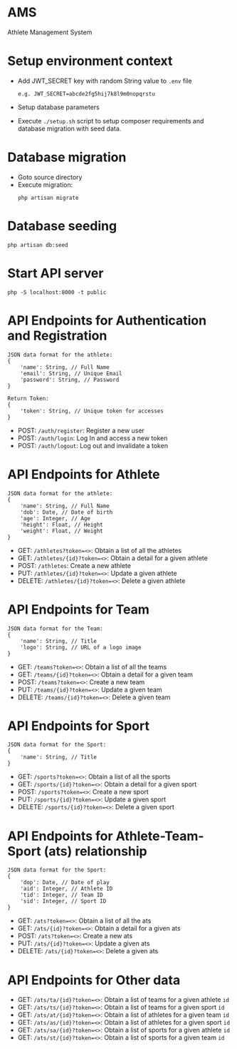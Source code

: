 # AMS
Athlete Management System

# Setup environment context
* Add JWT_SECRET key with random String value to `.env` file 
    
    ````
    e.g. JWT_SECRET=abcde2fg5hij7k8l9m0nopqrstu
    ````
* Setup database parameters
* Execute ``./setup.sh`` script to setup composer requirements and database migration with seed data.

# Database migration

* Goto source directory
* Execute migration:
    ````
    php artisan migrate
    ````

# Database seeding
````
php artisan db:seed
````

# Start API server
````
php -S localhost:8000 -t public
````

# API Endpoints for Authentication and Registration
````
JSON data format for the athlete:
{
    'name': String, // Full Name
    'email': String, // Unique Email
    'password': String, // Password
}

Return Token:
{
    'token': String, // Unique token for accesses
}
````
* POST: `/auth/register`: Register a new user
* POST: `/auth/login`: Log In and access a new token
* POST: `/auth/logout`: Log out and invalidate a token

# API Endpoints for Athlete
````
JSON data format for the athlete:
{
    'name': String, // Full Name
    'dob': Date, // Date of birth
    'age': Integer, // Age
    'height': Float, // Height     
    'weight': Float, // Weight
}
````
* GET: `/athletes?token=<>`: Obtain a list of all the athletes
* GET: `/athletes/{id}?token=<>`: Obtain a detail for a given athlete
* POST: `/athletes`: Create a new athlete
* PUT: `/athletes/{id}?token=<>`: Update a given athlete
* DELETE: `/athletes/{id}?token=<>`: Delete a given athlete

# API Endpoints for Team
````
JSON data format for the Team:
{
    'name': String, // Title
    'logo': String, // URL of a logo image
}
````
* GET: `/teams?token=<>`: Obtain a list of all the teams
* GET: `/teams/{id}?token=<>`: Obtain a detail for a given team
* POST: `/teams?token=<>`: Create a new team
* PUT: `/teams/{id}?token=<>`: Update a given team
* DELETE: `/teams/{id}?token=<>`: Delete a given team

# API Endpoints for Sport
````
JSON data format for the Sport:
{
    'name': String, // Title
}
````
* GET: `/sports?token=<>`: Obtain a list of all the sports
* GET: `/sports/{id}?token=<>`: Obtain a detail for a given sport
* POST: `/sports?token=<>`: Create a new sport
* PUT: `/sports/{id}?token=<>`: Update a given sport
* DELETE: `/sports/{id}?token=<>`: Delete a given sport

# API Endpoints for Athlete-Team-Sport (ats) relationship
````
JSON data format for the Sport:
{
    'dop': Date, // Date of play
    'aid': Integer, // Athlete ID
    'tid': Integer, // Team ID
    'sid': Integer, // Sport ID
}
````
* GET: `/ats?token=<>`: Obtain a list of all the ats
* GET: `/ats/{id}?token=<>`: Obtain a detail for a given ats
* POST: `/ats?token=<>`: Create a new ats
* PUT: `/ats/{id}?token=<>`: Update a given ats
* DELETE: `/ats/{id}?token=<>`: Delete a given ats

# API Endpoints for Other data
* GET: `/ats/ta/{id}?token=<>`: Obtain a list of teams for a given athlete `id`
* GET: `/ats/ts/{id}?token=<>`: Obtain a list of teams for a given sport `id`
* GET: `/ats/at/{id}?token=<>`: Obtain a list of athletes for a given team `id`
* GET: `/ats/as/{id}?token=<>`: Obtain a list of athletes for a given sport `id`
* GET: `/ats/sa/{id}?token=<>`: Obtain a list of sports for a given athlete `id`
* GET: `/ats/st/{id}?token=<>`: Obtain a list of sports for a given team `id`

